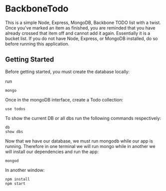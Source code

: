 # BackboneTodo

This is a simple Node, Express, MongoDB, Backbone TODO list with a twist. Once you've marked an item as finished, you are reminded that you have already crossed that item off and cannot add it again. Essentially it is a bucket list. 
If you do not have Node, Express, or MongoDB installed, do so before running this application.

## Getting Started

Before getting started, you must create the database locally:

run 
```
mongo
```
Once in the mongoDB interface, create a Todo collection:

```
use todos
```
To show the current DB or all dbs run the following commands respectively:
```
db
show dbs
```
Now that we have our database, we must run mongodb while our app is running. Therefore in one terminal we will run mongo while in another we will install our dependencies and run the app:
```
mongod
```
In another window:
```
npm install
npm start
```





